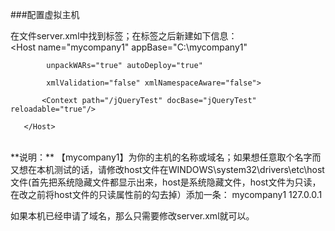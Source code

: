 ###配置虚拟主机<br>

在文件server.xml中找到</Host>标签；在</Host>标签之后新建如下信息：<br>
           <Host name="mycompany1"  appBase="C:\mycompany1"

            unpackWARs="true" autoDeploy="true"

            xmlValidation="false" xmlNamespaceAware="false">

           <Context path="/jQueryTest" docBase="jQueryTest" reloadable="true"/>

	   </Host>
<br>
**说明：**
【mycompany1】为你的主机的名称或域名；如果想任意取个名字而又想在本机测试的话，请修改host文件在WINDOWS\system32\drivers\etc\host文件(首先把系统隐藏文件都显示出来，host是系统隐藏文件，host文件为只读，在改之前将host文件的只读属性前的勾去掉）添加一条：
mycompany1   127.0.0.1

如果本机已经申请了域名，那么只需要修改server.xml就可以。 
